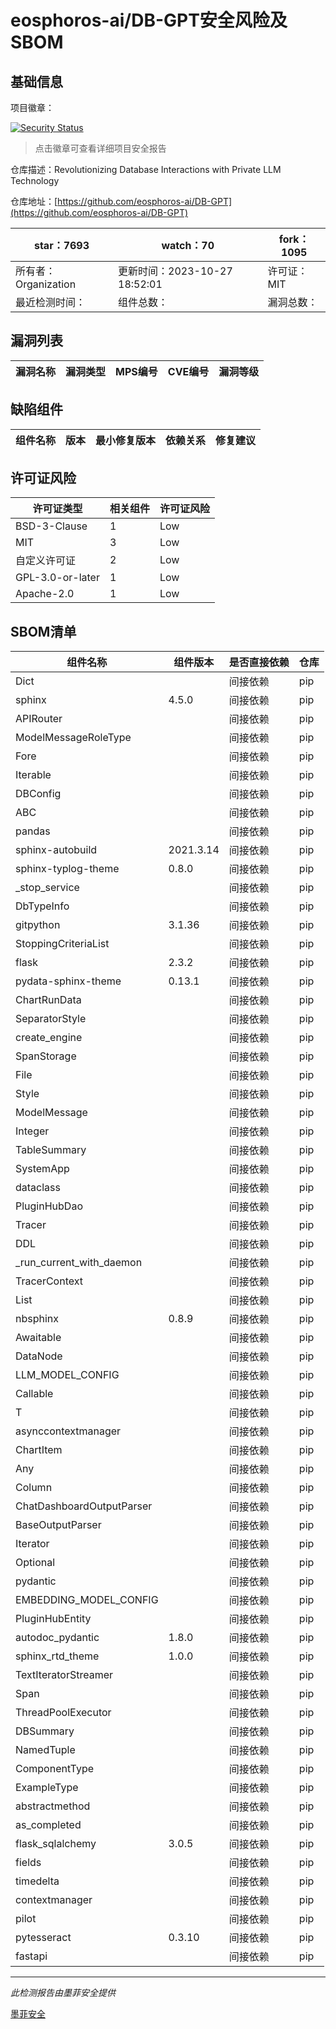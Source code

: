 # eosphoros-ai/DB-GPT安全风险及SBOM

## 基础信息

项目徽章：

[![Security Status](https://www.murphysec.com/platform3/v31/badge/1717974164815265792.svg)](https://www.murphysec.com/console/report/1698762324671512576/1717974164815265792)

> 点击徽章可查看详细项目安全报告

仓库描述：Revolutionizing Database Interactions with Private LLM Technology

仓库地址：[https://github.com/eosphoros-ai/DB-GPT](https://github.com/eosphoros-ai/DB-GPT)

| star：7693 | watch：70 | fork：1095 |
| ----------- | -------------- | ------------ |
| 所有者：Organization | 更新时间：2023-10-27 18:52:01 | 许可证：MIT |
| 最近检测时间： | 组件总数： | 漏洞总数： |




## 漏洞列表

| 漏洞名称 | 漏洞类型 | MPS编号 | CVE编号 | 漏洞等级 |
| ------- | ------ | ------- | ------ | ----- |





## 缺陷组件

| 组件名称 | 版本 | 最小修复版本 | 依赖关系 | 修复建议 |
| -------- | ---- | ------------ | -------- | -------- |





## 许可证风险

| 许可证类型 | 相关组件 | 许可证风险 |
| ---------- | -------- | ---------- |
|BSD-3-Clause|1|Low|
|MIT|3|Low|
|自定义许可证|2|Low|
|GPL-3.0-or-later|1|Low|
|Apache-2.0|1|Low|




## SBOM清单

| 组件名称 | 组件版本 | 是否直接依赖 | 仓库 |
| -------- | -------- | ------------ | ---- |
|Dict||间接依赖|pip|
|sphinx|4.5.0|间接依赖|pip|
|APIRouter||间接依赖|pip|
|ModelMessageRoleType||间接依赖|pip|
|Fore||间接依赖|pip|
|Iterable||间接依赖|pip|
|DBConfig||间接依赖|pip|
|ABC||间接依赖|pip|
|pandas||间接依赖|pip|
|sphinx-autobuild|2021.3.14|间接依赖|pip|
|sphinx-typlog-theme|0.8.0|间接依赖|pip|
|_stop_service||间接依赖|pip|
|DbTypeInfo||间接依赖|pip|
|gitpython|3.1.36|间接依赖|pip|
|StoppingCriteriaList||间接依赖|pip|
|flask|2.3.2|间接依赖|pip|
|pydata-sphinx-theme|0.13.1|间接依赖|pip|
|ChartRunData||间接依赖|pip|
|SeparatorStyle||间接依赖|pip|
|create_engine||间接依赖|pip|
|SpanStorage||间接依赖|pip|
|File||间接依赖|pip|
|Style||间接依赖|pip|
|ModelMessage||间接依赖|pip|
|Integer||间接依赖|pip|
|TableSummary||间接依赖|pip|
|SystemApp||间接依赖|pip|
|dataclass||间接依赖|pip|
|PluginHubDao||间接依赖|pip|
|Tracer||间接依赖|pip|
|DDL||间接依赖|pip|
|_run_current_with_daemon||间接依赖|pip|
|TracerContext||间接依赖|pip|
|List||间接依赖|pip|
|nbsphinx|0.8.9|间接依赖|pip|
|Awaitable||间接依赖|pip|
|DataNode||间接依赖|pip|
|LLM_MODEL_CONFIG||间接依赖|pip|
|Callable||间接依赖|pip|
|T||间接依赖|pip|
|asynccontextmanager||间接依赖|pip|
|ChartItem||间接依赖|pip|
|Any||间接依赖|pip|
|Column||间接依赖|pip|
|ChatDashboardOutputParser||间接依赖|pip|
|BaseOutputParser||间接依赖|pip|
|Iterator||间接依赖|pip|
|Optional||间接依赖|pip|
|pydantic||间接依赖|pip|
|EMBEDDING_MODEL_CONFIG||间接依赖|pip|
|PluginHubEntity||间接依赖|pip|
|autodoc_pydantic|1.8.0|间接依赖|pip|
|sphinx_rtd_theme|1.0.0|间接依赖|pip|
|TextIteratorStreamer||间接依赖|pip|
|Span||间接依赖|pip|
|ThreadPoolExecutor||间接依赖|pip|
|DBSummary||间接依赖|pip|
|NamedTuple||间接依赖|pip|
|ComponentType||间接依赖|pip|
|ExampleType||间接依赖|pip|
|abstractmethod||间接依赖|pip|
|as_completed||间接依赖|pip|
|flask_sqlalchemy|3.0.5|间接依赖|pip|
|fields||间接依赖|pip|
|timedelta||间接依赖|pip|
|contextmanager||间接依赖|pip|
|pilot||间接依赖|pip|
|pytesseract|0.3.10|间接依赖|pip|
|fastapi||间接依赖|pip|


------

*此检测报告由墨菲安全提供*

[墨菲安全](www.murphysec.com)